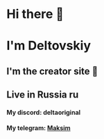 # Hi there 👋
# I'm Deltovskiy
## I'm the creator site 📡
## Live in Russia ru
#### My discord: deltaoriginal
#### My telegram: <a href="https://t.me/mxmdlt">Maksim</a>
